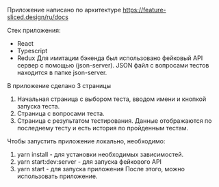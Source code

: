 Приложение написано по архитектуре https://feature-sliced.design/ru/docs

Стек приложения:
- React
- Typescript
- Redux
Для имитации бэкенда был использовано фейковый API сервер с помощью (json-server). JSON файл с вопросами тестов находится в папке json-server.

В приложение сделано 3 страницы
1) Начальная страница с выбором теста, вводом имени и кнопкой запуска теста.
2) Страница с вопросами теста.
3) Страница с результатом тестирования. Данные отображаются по последнему тесту и есть история по пройденным тестам.
   
Чтобы запустить приложение локально, необходимо:
 1) yarn install - для установки необходимых зависимостей.
 2) yarn start:dev:server - для запуска фейкового API
 3) yarn start - для запуска приложения
После этого, можно использовать приложение.
